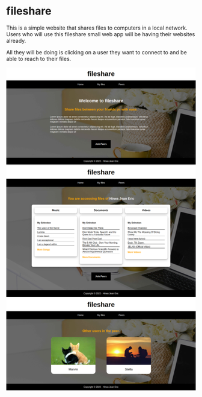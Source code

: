 # fileshare
This is a simple website that shares files to computers in a local network. 
Users who will use this fileshare small web app will be having their websites already.

All they will be doing is clicking on a user they want to connect to and be able to reach to their files.

![Project view](https://github.com/hirwajeaneric/fileshare/blob/main/docs/home.png)
![Project view](https://github.com/hirwajeaneric/fileshare/blob/main/docs/myfiles.png)
![Project view](https://github.com/hirwajeaneric/fileshare/blob/main/docs/peers.png)
